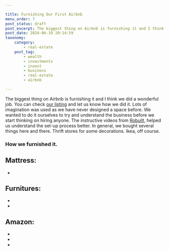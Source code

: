 ```yaml
---

title: Furnishing Our First Airbnb
menu_order: 7
post_status: draft
post_excerpt: The biggest thing on Airbnb is furnishing it and I think we did a wonderful job.
post_date: 2024-06-19 20:14:59
taxonomy:
    category:
        - real-estate
    post_tag:
        - wealth
        - investments
        - invest
        - business
        - real-estate
        - airbnb

---
```


The biggest thing on Airbnb is furnishing it and I think we did a wonderful job. You can check [our listing](airbnb.com/h/friendsandpoppies) and let us know how we did it. Lots of imagination was used as we have never designed a space before. We wanted to do it ourselves to try and understand the business before we start thinking on hiring anyone. The instructive videos from [Robuilt](https://www.youtube.com/c/Robuilt), helped us understand the set-up process better. In general, we bought several things here and there. Thrift stores for some decorations. Ikea, off course.

### How we furnished it.

Mattress:
- 
- 

Furnitures:
-
-
-
Amazon:
-
-
-
-
